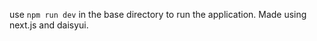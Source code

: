 use ```npm run dev``` in the base directory to run the application. Made using next.js and daisyui.

